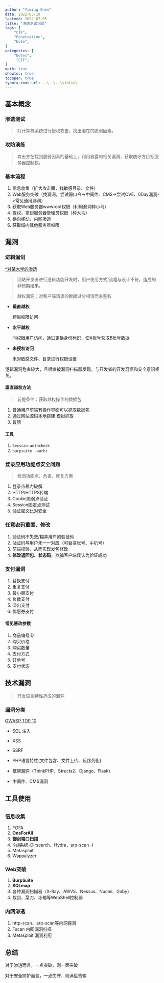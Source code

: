 ```yaml
---
author: "Yiming Shen"
date: 2022-03-19
lastmod: 2022-07-05
title: "渗透测试记录"
tags: [
    "CTF",
    "Penetration",
    "Note",
]
categories: [
    "Notes",
     "CTF",
]
math: true
showtoc: true
tocopen: true
typora-root-url: ..\..\..\static\
---
```


## 基本概念

### 渗透测试

> 对计算机系统进行授权攻击，找出潜在的脆弱因素。

### 攻防演练

> 攻击方在找到脆弱因素的基础上，利用暴露的相关漏洞，获取防守方目标服务器控制权。

### 基本流程

1. 信息收集（扩大攻击面，找敏感目录、文件）
2. Web服务突破（找漏洞，尝试弱口令->中间件、CMS->尝试CVE、0Day漏洞->常见通用漏洞）
3. 获取Web服务器wwwroot权限（利用漏洞种小马）
4. 提权，拿到服务器管理员权限（种大马）
5. 横向移动，内网渗透
6. 获取域内其他服务器权限

## 漏洞

### 逻辑漏洞

[^对某大学的渗透](https://xz.aliyun.com/t/7686)

> 网站开发者进行逻辑功能开发时，用户使用方式/流程与设计不符，造成的非预期结果。
>
> 越权漏洞：对客户端请求的数据过分相信而未鉴权

- **垂直越权**

  跨越权限访问

- **水平越权**

  同权限用户访问，通过更换身份标识，使A账号获取B账号数据

- **未授权访问**

  未对敏感文件、目录进行权限设置

逻辑漏洞危害较大，且很难被漏洞扫描器发现，与开发者的开发习惯和安全意识相关。

#### 垂直越权方法

> 前提条件：获取越权操作的数据包

1. 普通用户前端有操作界面可以抓取数据包
2. 通过网站源码本地搭建 模拟抓取
3. 盲猜

#### 工具

1. `Secscan-authcheck`
2. `burpsuite -authz`

### 登录应用功能点安全问题

> 检测功能点、危害、修复方案

1. 登录点暴力破解
2. HTTP/HTTPS传输
3. Cookie脆弱点验证
4. Session固定点测试
5. 验证密文比对安全

### 任意密码重置、修改

1. 验证码不失效/糊弄用户的验证码
2. 验证码与用户未一一对应（可替换账号、手机号）
3. 前端校验，从而实现发包修改
4. **修改返回包、状态码**，欺骗客户端误认为验证成功

### 支付漏洞

1. 替换支付
2. 重复支付
3. 最小额支付
4. 负数支付
5. 溢出支付
6. 优惠券支付

#### 常见篡改参数

1. 商品编号ID
2. 购买价格
3. 购买数量
4. 支付方式
5. 订单号
6. 支付状态

## 技术漏洞

> 开发语言特性造成的漏洞

### 漏洞分类

[OWASP TOP 10](https://owasp.org/Top10/zh_CN/)

- SQL 注入

- XSS
- SSRF
- PHP语言特性(文件包含、文件上传、反序列化)
- 框架漏洞（ThinkPHP、Structs2、Django、Flask）
- 中间件、CMS漏洞

## 工具使用

###### 

### 信息收集

1. FOFA
2. **OneForAll**
3. **御剑端口扫描**
4. Kali系统-Dirsearch、Hydra、arp-scan -l
5. Metasploit
6. Wappalyzer

### Web突破

1. **BurpSuite**
2. **SQLmap**
3. 各种漏洞扫描器（X-Ray、AWVS、Nessus、Nuclei、Goby）
4. 蚁剑、菜刀、冰蝎等WebShell控制器

### 内网渗透

1. http-scan、arp-scan等内网探测
2. Fscan 内网漏洞扫描
3. Metasploit 漏洞利用

## 总结

对于渗透而言，一点突破，则一面突破

对于安全防护而言，一点失守，则满盘皆输

